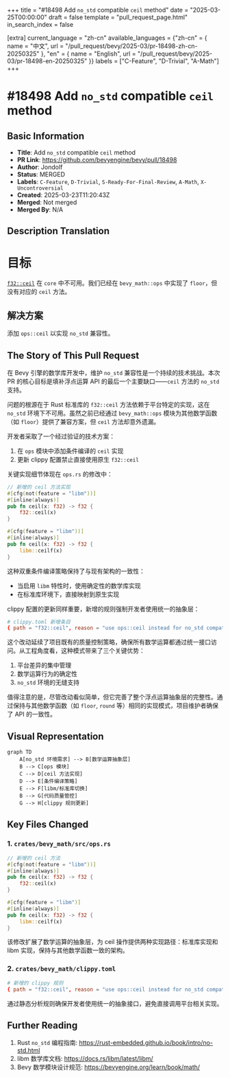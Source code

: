 +++
title = "#18498 Add `no_std` compatible `ceil` method"
date = "2025-03-25T00:00:00"
draft = false
template = "pull_request_page.html"
in_search_index = false

[extra]
current_language = "zh-cn"
available_languages = {"zh-cn" = { name = "中文", url = "/pull_request/bevy/2025-03/pr-18498-zh-cn-20250325" }, "en" = { name = "English", url = "/pull_request/bevy/2025-03/pr-18498-en-20250325" }}
labels = ["C-Feature", "D-Trivial", "A-Math"]
+++

# #18498 Add `no_std` compatible `ceil` method

## Basic Information
- **Title**: Add `no_std` compatible `ceil` method
- **PR Link**: https://github.com/bevyengine/bevy/pull/18498
- **Author**: Jondolf
- **Status**: MERGED
- **Labels**: `C-Feature`, `D-Trivial`, `S-Ready-For-Final-Review`, `A-Math`, `X-Uncontroversial`
- **Created**: 2025-03-23T11:20:43Z
- **Merged**: Not merged
- **Merged By**: N/A

## Description Translation
# 目标

[`f32::ceil`](https://doc.rust-lang.org/std/primitive.f32.html#method.ceil) 在 `core` 中不可用。我们已经在 `bevy_math::ops` 中实现了 `floor`，但没有对应的 `ceil` 方法。

## 解决方案

添加 `ops::ceil` 以实现 `no_std` 兼容性。

## The Story of This Pull Request

在 Bevy 引擎的数学库开发中，维护 `no_std` 兼容性是一个持续的技术挑战。本次 PR 的核心目标是填补浮点运算 API 的最后一个主要缺口——`ceil` 方法的 `no_std` 支持。

问题的根源在于 Rust 标准库的 `f32::ceil` 方法依赖于平台特定的实现，这在 `no_std` 环境下不可用。虽然之前已经通过 `bevy_math::ops` 模块为其他数学函数（如 `floor`）提供了兼容方案，但 `ceil` 方法却意外遗漏。

开发者采取了一个经过验证的技术方案：
1. 在 `ops` 模块中添加条件编译的 `ceil` 实现
2. 更新 clippy 配置禁止直接使用原生 `f32::ceil`

关键实现细节体现在 `ops.rs` 的修改中：

```rust
// 新增的 ceil 方法实现
#[cfg(not(feature = "libm"))]
#[inline(always)]
pub fn ceil(x: f32) -> f32 {
    f32::ceil(x)
}

#[cfg(feature = "libm"))]
#[inline(always)]
pub fn ceil(x: f32) -> f32 {
    libm::ceilf(x)
}
```

这种双重条件编译策略保持了与现有架构的一致性：
- 当启用 `libm` 特性时，使用确定性的数学库实现
- 在标准库环境下，直接映射到原生实现

clippy 配置的更新同样重要，新增的规则强制开发者使用统一的抽象层：

```toml
# clippy.toml 新增条目
{ path = "f32::ceil", reason = "use ops::ceil instead for no_std compatibility" }
```

这个改动延续了项目既有的质量控制策略，确保所有数学运算都通过统一接口访问。从工程角度看，这种模式带来了三个关键优势：
1. 平台差异的集中管理
2. 数学运算行为的确定性
3. `no_std` 环境的无缝支持

值得注意的是，尽管改动看似简单，但它完善了整个浮点运算抽象层的完整性。通过保持与其他数学函数（如 `floor`, `round` 等）相同的实现模式，项目维护者确保了 API 的一致性。

## Visual Representation

```mermaid
graph TD
    A[no_std 环境需求] --> B[数学运算抽象层]
    B --> C[ops 模块]
    C --> D[ceil 方法实现]
    D --> E[条件编译策略]
    E --> F[libm/标准库切换]
    B --> G[代码质量管控]
    G --> H[clippy 规则更新]
```

## Key Files Changed

### 1. `crates/bevy_math/src/ops.rs`
```rust
// 新增的 ceil 方法
#[cfg(not(feature = "libm"))]
#[inline(always)]
pub fn ceil(x: f32) -> f32 {
    f32::ceil(x)
}

#[cfg(feature = "libm")]
#[inline(always)]
pub fn ceil(x: f32) -> f32 {
    libm::ceilf(x)
}
```
该修改扩展了数学运算的抽象层，为 ceil 操作提供两种实现路径：标准库实现和 libm 实现，保持与其他数学函数一致的架构。

### 2. `crates/bevy_math/clippy.toml`
```toml
# 新增的 clippy 规则
{ path = "f32::ceil", reason = "use ops::ceil instead for no_std compatibility" }
```
通过静态分析规则确保开发者使用统一的抽象接口，避免直接调用平台相关实现。

## Further Reading

1. Rust `no_std` 编程指南: https://rust-embedded.github.io/book/intro/no-std.html
2. libm 数学库文档: https://docs.rs/libm/latest/libm/
3. Bevy 数学模块设计规范: https://bevyengine.org/learn/book/math/